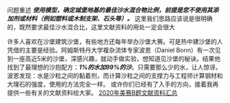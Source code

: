 
问题重述
 ***使用模型，确定城堡地基的最佳沙水混合物比例，前提是您不使用其添加剂或材料（例如塑料或木制支架、石头等）。***
 这里我们思路应该说是很明确的，既然要求最佳沙水混合比，这里文献资料的用处一定会很大
 
许多人喜欢在沙堡建筑沙堡，有些地方还每年举办沙堡大赛。可是热中建沙堡的人凭借的主要是经验。阿姆斯特丹大学複杂流体专家波恩（Daniel Bonn）有一次见到一座高近5米的沙堡，深感兴趣，就动手做实验，想知道见沙堡的秘诀。结果他找到了最理想的沙抱配方：***1%的水加99%的沙***。只需要那么少的水，让人惊讶。波恩发现：水是沙粒之间的黏着剂，而计算沙粒之间的支撑力与工程师计算钢材和大理石的强度，使用的方法完全一样。
或许你们已经有了入手的方向，接着我再提供一些有关的文献资料给大家。
[2020年美赛B题文献资料汇总](https://download.csdn.net/download/density__/12235794)